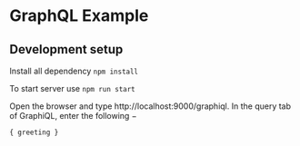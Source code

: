 # GraphQL Example

## Development setup
  Install all dependency `npm install`
  
  To start server use `npm run start`

  Open the browser and type http://localhost:9000/graphiql. In the query tab of GraphiQL, enter the following −
  
  `{
   greeting
  }`